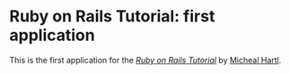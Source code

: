# Ruby on Rails Tutorial: first application

This is the first application for the [*Ruby on Rails Tutorial*](http://railstutorial.org/)
by [Micheal Hartl](http://michealhartl.com/).